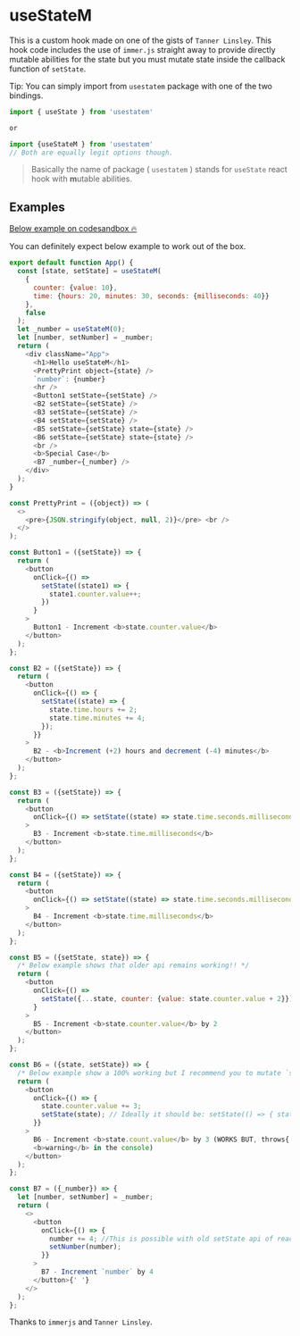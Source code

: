 # useStateM

This is a custom hook made on one of the gists of `Tanner Linsley`. This hook code includes the use of `immer.js` straight away to provide directly mutable abilities for the state but you must mutate state inside the callback function of `setState`.

Tip: You can simply import from  `usestatem` package with one of the two bindings.

```js
import { useState } from 'usestatem'

or

import {useStateM } from 'usestatem'
// Both are equally legit options though.
```

> Basically the name of package ( `usestatem` ) stands for `useState` react hook with **m**utable abilities.

## Examples

[Below example on codesandbox 🔥](https://codesandbox.io/s/usestatem-demo-for-npm-package-6pmyz?file=/src/App.js)

You can definitely expect below example to work out of the box.

```js
export default function App() {
  const [state, setState] = useStateM(
    {
      counter: {value: 10},
      time: {hours: 20, minutes: 30, seconds: {milliseconds: 40}}
    },
    false
  );
  let _number = useStateM(0);
  let [number, setNumber] = _number;
  return (
    <div className="App">
      <h1>Hello useStateM</h1>
      <PrettyPrint object={state} />
      `number`: {number}
      <hr />
      <Button1 setState={setState} />
      <B2 setState={setState} />
      <B3 setState={setState} />
      <B4 setState={setState} />
      <B5 setState={setState} state={state} />
      <B6 setState={setState} state={state} />
      <br />
      <b>Special Case</b>
      <B7 _number={_number} />
    </div>
  );
}

const PrettyPrint = ({object}) => (
  <>
    <pre>{JSON.stringify(object, null, 2)}</pre> <br />
  </>
);

const Button1 = ({setState}) => {
  return (
    <button
      onClick={() =>
        setState((state1) => {
          state1.counter.value++;
        })
      }
    >
      Button1 - Increment <b>state.counter.value</b>
    </button>
  );
};

const B2 = ({setState}) => {
  return (
    <button
      onClick={() => {
        setState((state) => {
          state.time.hours += 2;
          state.time.minutes += 4;
        });
      }}
    >
      B2 - <b>Increment (+2) hours and decrement (-4) minutes</b>
    </button>
  );
};

const B3 = ({setState}) => {
  return (
    <button
      onClick={() => setState((state) => state.time.seconds.milliseconds++)}
    >
      B3 - Increment <b>state.time.milliseconds</b>
    </button>
  );
};

const B4 = ({setState}) => {
  return (
    <button
      onClick={() => setState((state) => state.time.seconds.milliseconds++)}
    >
      B4 - Increment <b>state.time.milliseconds</b>
    </button>
  );
};

const B5 = ({setState, state}) => {
  /* Below example shows that older api remains working!! */
  return (
    <button
      onClick={() =>
        setState({...state, counter: {value: state.counter.value + 2}})
      }
    >
      B5 - Increment <b>state.counter.value</b> by 2
    </button>
  );
};

const B6 = ({state, setState}) => {
  /* Below example show a 100% working but I recommend you to mutate `state` inside the callback. */
  return (
    <button
      onClick={() => {
        state.counter.value += 3;
        setState(state); // Ideally it should be: setState(() => { state.counter.value += 3; })
      }}
    >
      B6 - Increment <b>state.count.value</b> by 3 (WORKS BUT, throws{' '}
      <b>warning</b> in the console)
    </button>
  );
};

const B7 = ({_number}) => {
  let [number, setNumber] = _number;
  return (
    <>
      <button
        onClick={() => {
          number += 4; //This is possible with old setState api of react too. :joy:
          setNumber(number);
        }}
      >
        B7 - Increment `number` by 4
      </button>{' '}
    </>
  );
};

```

Thanks to `immerjs` and `Tanner Linsley`.